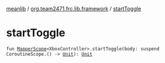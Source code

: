 [meanlib](../index.md) / [org.team2471.frc.lib.framework](index.md) / [startToggle](./start-toggle.md)

# startToggle

`fun `[`MapperScope`](-mapper-scope/index.md)`<XboxController>.startToggle(body: suspend CoroutineScope.() -> `[`Unit`](https://kotlinlang.org/api/latest/jvm/stdlib/kotlin/-unit/index.html)`): `[`Unit`](https://kotlinlang.org/api/latest/jvm/stdlib/kotlin/-unit/index.html)